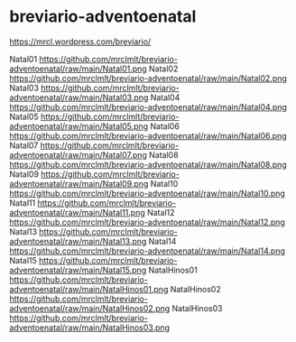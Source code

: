 # breviario-adventoenatal

https://mrcl.wordpress.com/breviario/

Natal01 https://github.com/mrclmlt/breviario-adventoenatal/raw/main/Natal01.png
Natal02 https://github.com/mrclmlt/breviario-adventoenatal/raw/main/Natal02.png
Natal03 https://github.com/mrclmlt/breviario-adventoenatal/raw/main/Natal03.png
Natal04 https://github.com/mrclmlt/breviario-adventoenatal/raw/main/Natal04.png
Natal05 https://github.com/mrclmlt/breviario-adventoenatal/raw/main/Natal05.png
Natal06 https://github.com/mrclmlt/breviario-adventoenatal/raw/main/Natal06.png
Natal07 https://github.com/mrclmlt/breviario-adventoenatal/raw/main/Natal07.png
Natal08 https://github.com/mrclmlt/breviario-adventoenatal/raw/main/Natal08.png
Natal09 https://github.com/mrclmlt/breviario-adventoenatal/raw/main/Natal09.png
Natal10 https://github.com/mrclmlt/breviario-adventoenatal/raw/main/Natal10.png
Natal11 https://github.com/mrclmlt/breviario-adventoenatal/raw/main/Natal11.png
Natal12 https://github.com/mrclmlt/breviario-adventoenatal/raw/main/Natal12.png
Natal13 https://github.com/mrclmlt/breviario-adventoenatal/raw/main/Natal13.png
Natal14 https://github.com/mrclmlt/breviario-adventoenatal/raw/main/Natal14.png
Natal15 https://github.com/mrclmlt/breviario-adventoenatal/raw/main/Natal15.png
NatalHinos01 https://github.com/mrclmlt/breviario-adventoenatal/raw/main/NatalHinos01.png
NatalHinos02 https://github.com/mrclmlt/breviario-adventoenatal/raw/main/NatalHinos02.png
NatalHinos03 https://github.com/mrclmlt/breviario-adventoenatal/raw/main/NatalHinos03.png
